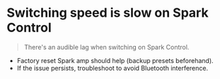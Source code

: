 # Switching speed is slow on Spark Control
> There's an audible lag when switching on Spark Control.

- Factory reset Spark amp should help (backup presets beforehand).
- If the issue persists, troubleshoot to avoid Bluetooth interference.